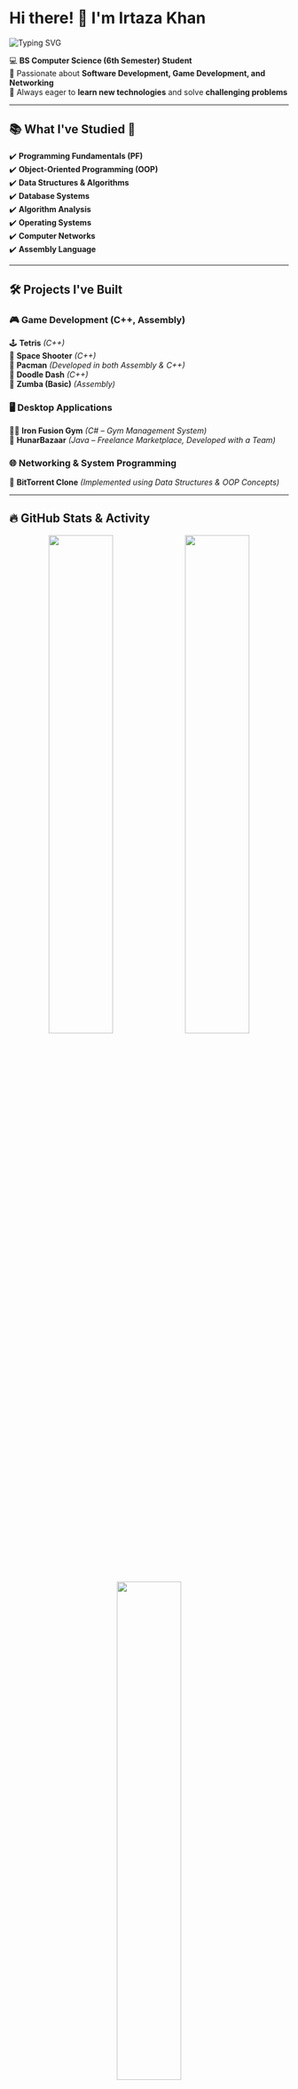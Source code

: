 # Hi there! 👋 I'm Irtaza Khan 
![Typing SVG](https://readme-typing-svg.herokuapp.com?color=%2336BCF7&size=24&center=false&vCenter=true&lines=BS+Computer+Science+Student;Game+%26+Software+Developer;Exploring+Multithreading+%26+Networking)

💻 **BS Computer Science (6th Semester) Student**  
🚀 Passionate about **Software Development, Game Development, and Networking**  
🎯 Always eager to **learn new technologies** and solve **challenging problems**  

---

## 📚 What I've Studied 📖  
✔️ **Programming Fundamentals (PF)**  
✔️ **Object-Oriented Programming (OOP)**  
✔️ **Data Structures & Algorithms**  
✔️ **Database Systems**  
✔️ **Algorithm Analysis**  
✔️ **Operating Systems**  
✔️ **Computer Networks**  
✔️ **Assembly Language**  

---

## 🛠️ Projects I've Built  
### 🎮 **Game Development (C++, Assembly)**  
🕹️ **Tetris** *(C++)*  
🚀 **Space Shooter** *(C++)*  
👾 **Pacman** *(Developed in both Assembly & C++)*  
🏃 **Doodle Dash** *(C++)*  
🏐 **Zumba (Basic)** *(Assembly)*

### 🖥️ **Desktop Applications**  
🏋️‍♂️ **Iron Fusion Gym** *(C# – Gym Management System)*  
🛒 **HunarBazaar** *(Java – Freelance Marketplace, Developed with a Team)*  

### 🌐 **Networking & System Programming**  
📡 **BitTorrent Clone** *(Implemented using Data Structures & OOP Concepts)*  

---

## 🔥 GitHub Stats & Activity  
<p align="center">
  <img width="48%" src="https://github-readme-stats.vercel.app/api?username=irtaza-khan&show_icons=true&theme=tokyonight" />
  <img width="48%" src="https://github-readme-streak-stats.herokuapp.com/?user=irtaza-khan&theme=tokyonight" />
</p>
<p align="center">
  <img width="48%" src="https://github-readme-stats.vercel.app/api/top-langs/?username=irtaza-khan&layout=compact&theme=tokyonight" />
</p>

---




## 📌 Let's Connect 🚀  
[![LinkedIn](https://img.shields.io/badge/LinkedIn-blue?logo=linkedin&logoColor=white)](https://www.linkedin.com/in/muhammad-irtaza-khan-35589a1b8/) 
[![Email](https://img.shields.io/badge/Email-red?logo=gmail&logoColor=white)](mailto:muhammadirtazakhan2003@gmail.com)  

🔥 **Check out my repositories to see my projects in action!**  
